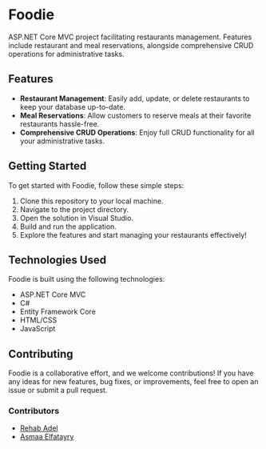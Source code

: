 # Foodie

ASP.NET Core MVC project facilitating restaurants management. Features include restaurant and meal reservations, alongside comprehensive CRUD operations for administrative tasks.

## Features

- **Restaurant Management**: Easily add, update, or delete restaurants to keep your database up-to-date.
- **Meal Reservations**: Allow customers to reserve meals at their favorite restaurants hassle-free.
- **Comprehensive CRUD Operations**: Enjoy full CRUD functionality for all your administrative tasks.

## Getting Started

To get started with Foodie, follow these simple steps:

1. Clone this repository to your local machine.
2. Navigate to the project directory.
3. Open the solution in Visual Studio.
4. Build and run the application.
5. Explore the features and start managing your restaurants effectively!

## Technologies Used

Foodie is built using the following technologies:

- ASP.NET Core MVC
- C#
- Entity Framework Core
- HTML/CSS
- JavaScript

## Contributing

Foodie is a collaborative effort, and we welcome contributions! If you have any ideas for new features, bug fixes, or improvements, feel free to open an issue or submit a pull request.

### Contributors

- [Rehab Adel](https://github.com/Rehab-Adel)
- [Asmaa Elfatayry](https://github.com/asmaa-elfatayry)

